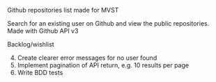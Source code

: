 Github repositories list made for MVST

Search for an existing user on Github and view the public repositories.
Made with Github API v3

Backlog/wishlist

4. Create clearer error messages for no user found
5. Implement pagination of API return, e.g. 10 results per page
6. Write BDD tests
